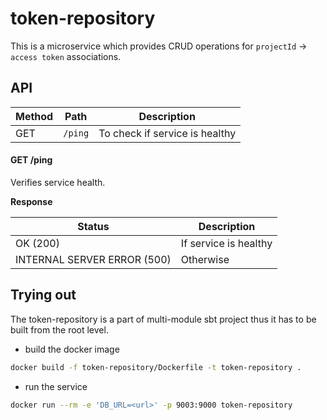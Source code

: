 # token-repository

This is a microservice which provides CRUD operations for `projectId` -> `access token` associations.

## API

| Method | Path                               | Description                               |
|--------|------------------------------------|-------------------------------------------|
|  GET   | ```/ping```                        | To check if service is healthy            |

#### GET /ping

Verifies service health.

**Response**

| Status                     | Description             |
|----------------------------|-------------------------|
| OK (200)                   | If service is healthy   |
| INTERNAL SERVER ERROR (500)| Otherwise               |

## Trying out

The token-repository is a part of multi-module sbt project thus it has to be built from the root level.

- build the docker image

```bash
docker build -f token-repository/Dockerfile -t token-repository .
```

- run the service

```bash
docker run --rm -e 'DB_URL=<url>' -p 9003:9000 token-repository
```

